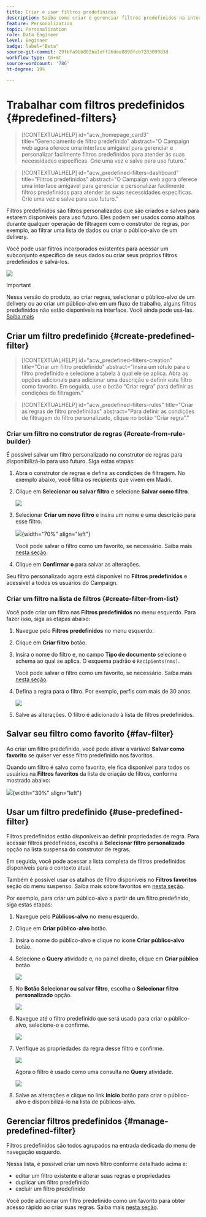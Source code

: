 ```yaml
---
title: Criar e usar filtros predefinidos
description: Saiba como criar e gerenciar filtros predefinidos na interface do usuário da Web do Adobe Campaign
feature: Personalization
topic: Personalization
role: Data Engineer
level: Beginner
badge: label="Beta"
source-git-commit: 29fbfa9bb802ba1dff26dee8898fcb728309983d
workflow-type: tm+mt
source-wordcount: '786'
ht-degree: 19%

---
```


# Trabalhar com filtros predefinidos {#predefined-filters}

>[!CONTEXTUALHELP]
>id="acw_homepage_card3"
>title="Gerenciamento de filtro predefinido"
>abstract="O Campaign web agora oferece uma interface amigável para gerenciar e personalizar facilmente filtros predefinidos para atender às suas necessidades específicas. Crie uma vez e salve para uso futuro."

>[!CONTEXTUALHELP]
>id="acw_predefined-filters-dashboard"
>title="Filtros predefinidos"
>abstract="O Campaign web agora oferece uma interface amigável para gerenciar e personalizar facilmente filtros predefinidos para atender às suas necessidades específicas. Crie uma vez e salve para uso futuro."

Filtros predefinidos são filtros personalizados que são criados e salvos para estarem disponíveis para uso futuro. Eles podem ser usados como atalhos durante qualquer operação de filtragem com o construtor de regras, por exemplo, ao filtrar uma lista de dados ou criar o público-alvo de um delivery.

Você pode usar filtros incorporados existentes para acessar um subconjunto específico de seus dados ou criar seus próprios filtros predefinidos e salvá-los.

![](assets/predefined-filters-menu.png)

>[!IMPORTANT]
>
>Nessa versão do produto, ao criar regras, selecionar o público-alvo de um delivery ou ao criar um público-alvo em um fluxo de trabalho, alguns filtros predefinidos não estão disponíveis na interface. Você ainda pode usá-las. [Saiba mais](guardrails.md#predefined-filters-filters-guardrails-limitations)


## Criar um filtro predefinido {#create-predefined-filter}

>[!CONTEXTUALHELP]
>id="acw_predefined-filters-creation"
>title="Criar um filtro predefinido"
>abstract="Insira um rótulo para o filtro predefinido e selecione a tabela à qual ele se aplica. Abra as opções adicionais para adicionar uma descrição e definir este filtro como favorito. Em seguida, use o botão “Criar regra” para definir as condições de filtragem."

>[!CONTEXTUALHELP]
>id="acw_predefined-filters-rules"
>title="Criar as regras de filtro predefinidas"
>abstract="Para definir as condições de filtragem do filtro personalizado, clique no botão “Criar regra”."

### Criar um filtro no construtor de regras {#create-from-rule-builder}

É possível salvar um filtro personalizado no construtor de regras para disponibilizá-lo para uso futuro. Siga estas etapas:

1. Abra o construtor de regras e defina as condições de filtragem. No exemplo abaixo, você filtra os recipients que vivem em Madri.
1. Clique em **Selecionar ou salvar filtro** e selecione **Salvar como filtro**.

   ![](assets/predefined-filters-save.png)

1. Selecionar **Criar um novo filtro** e insira um nome e uma descrição para esse filtro.

   ![](assets/predefined-filters-save-filter.png){width="70%" align="left"}

   Você pode salvar o filtro como um favorito, se necessário. Saiba mais [nesta seção](#fav-filter).

1. Clique em **Confirmar o** para salvar as alterações.

Seu filtro personalizado agora está disponível no **Filtros predefinidos** e acessível a todos os usuários do Campaign.


### Criar um filtro na lista de filtros {#create-filter-from-list}


Você pode criar um filtro nas **Filtros predefinidos** no menu esquerdo. Para fazer isso, siga as etapas abaixo:

1. Navegue pelo **Filtros predefinidos** no menu esquerdo.
1. Clique em **Criar filtro** botão.
1. Insira o nome do filtro e, no campo **Tipo de documento** selecione o schema ao qual se aplica. O esquema padrão é `Recipients(nms)`.

   Você pode salvar o filtro como um favorito, se necessário. Saiba mais [nesta seção](#fav-filter).

1. Defina a regra para o filtro. Por exemplo, perfis com mais de 30 anos.

   ![](assets/filter-30+.png)

1. Salve as alterações. O filtro é adicionado à lista de filtros predefinidos.


## Salvar seu filtro como favorito {#fav-filter}

Ao criar um filtro predefinido, você pode ativar a variável **Salvar como favorito** se quiser ver esse filtro predefinido nos favoritos.


Quando um filtro é salvo como favorito, ele fica disponível para todos os usuários na **Filtros favoritos** da lista de criação de filtros, conforme mostrado abaixo:

![](assets/predefined-filters-favorite.png){width="30%" align="left"}


## Usar um filtro predefinido {#use-predefined-filter}

Filtros predefinidos estão disponíveis ao definir propriedades de regra. Para acessar filtros predefinidos, escolha a **Selecionar filtro personalizado** opção na lista suspensa do construtor de regras.

Em seguida, você pode acessar a lista completa de filtros predefinidos disponíveis para o contexto atual.

Também é possível usar os atalhos de filtro disponíveis no **Filtros favoritos** seção do menu suspenso. Saiba mais sobre favoritos em [nesta seção](#fav-filter).

Por exemplo, para criar um público-alvo a partir de um filtro predefinido, siga estas etapas:

1. Navegue pelo **Públicos-alvo** no menu esquerdo.
1. Clique em **Criar público-alvo** botão.
1. Insira o nome do público-alvo e clique no ícone **Criar público-alvo** botão.
1. Selecione o **Query** atividade e, no painel direito, clique em **Criar público** botão.

   ![](assets//build-audience-from-filter.png)

1. No **Botão Selecionar ou salvar filtro**, escolha o **Selecionar filtro personalizado** opção.

   ![](assets/build-audience-select-custom-filter.png)

1. Navegue até o filtro predefinido que será usado para criar o público-alvo, selecione-o e confirme.

   ![](assets/build-audience-filter-list.png)

1. Verifique as propriedades da regra desse filtro e confirme.

   ![](assets/build-audience-check.png)

   Agora o filtro é usado como uma consulta no **Query** atividade.

   ![](assets/build-audience-confirm.png)

1. Salve as alterações e clique no link **Início** botão para criar o público-alvo e disponibilizá-lo na lista de públicos-alvo.

## Gerenciar filtros predefinidos {#manage-predefined-filter}

Filtros predefinidos são todos agrupados na entrada dedicada do menu de navegação esquerdo.

Nessa lista, é possível criar um novo filtro conforme detalhado acima e:

* editar um filtro existente e alterar suas regras e propriedades
* duplicar um filtro predefinido
* excluir um filtro predefinido

Você pode adicionar um filtro predefinido como um favorito para obter acesso rápido ao criar suas regras. Saiba mais [nesta seção](#fav-filter).

<!--
## Built-in predefined filters {#ootb-predefined-filter}

Campaign comes with a set of predefined filters, built from the client console. These filters can be used to define your audiences, and rules. They must not be modified.
-->
